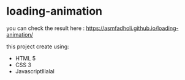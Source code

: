 # loading-animation

you can check the result here : https://asmfadholi.github.io/loading-animation/

this project create using:
- HTML 5
- CSS 3
- Javascriptlllalal
